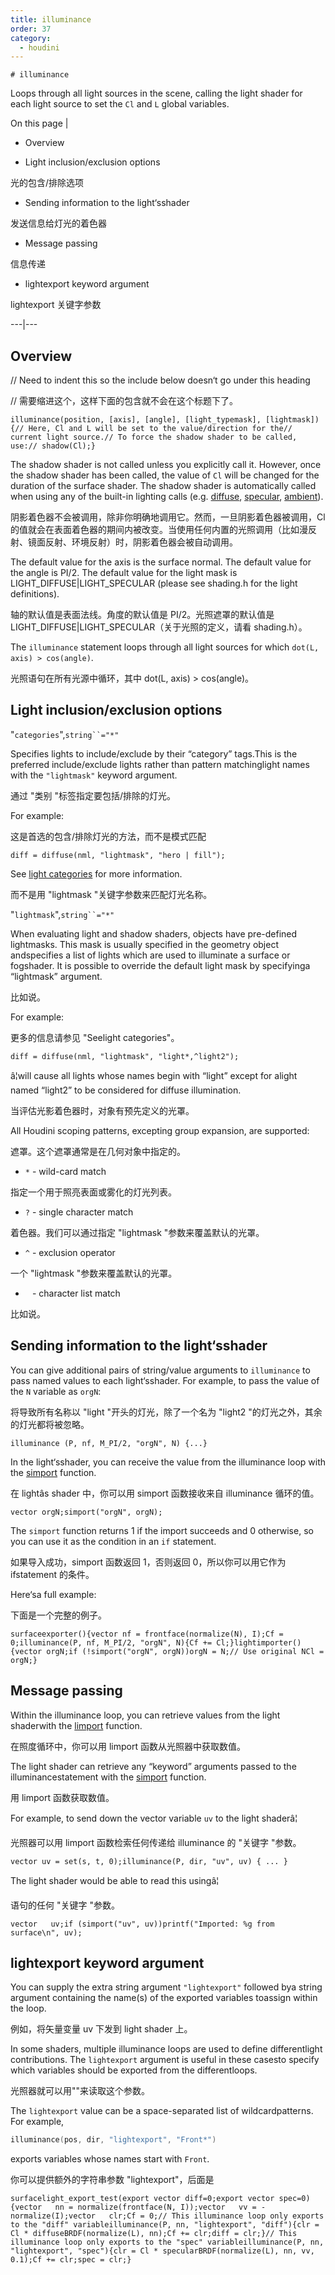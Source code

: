 ```yaml
---
title: illuminance
order: 37
category:
  - houdini
---
```

    
    # illuminance

Loops through all light sources in the scene, calling the light shader for
each light source to set the `Cl` and `L` global variables.

On this page |

- Overview

- Light inclusion/exclusion options

光的包含/排除选项

- Sending information to the light‘sshader

发送信息给灯光的着色器

- Message passing

信息传递

- lightexport keyword argument

lightexport 关键字参数

---|---

## Overview

// Need to indent this so the include below doesn‘t go under this heading

// 需要缩进这个，这样下面的包含就不会在这个标题下了。

    illuminance(position, [axis], [angle], [light_typemask], [lightmask]){// Here, Cl and L will be set to the value/direction for the// current light source.// To force the shadow shader to be called, use:// shadow(Cl);}

The shadow shader is not called unless you explicitly call it. However, once
the shadow shader has been called, the value of `Cl` will be changed for the
duration of the surface shader. The shadow shader is automatically called when
using any of the built-in lighting calls (e.g. [diffuse](diffuse.html "Returns
a diffuse BSDF or computes diffuse shading."), [specular](specular.html "Returns a specular BSDF or computes specular shading."),
[ambient](ambient.html "Returns the color of ambient light in the scene.")).

阴影着色器不会被调用，除非你明确地调用它。然而，一旦阴影着色器被调用，Cl 的值就会在表面着色器的期间内被改变。当使用任何内置的光照调用（比如漫反射、镜面反射、环境反射）时，阴影着色器会被自动调用。

The default value for the axis is the surface normal. The default value for
the angle is PI/2. The default value for the light mask is
LIGHT_DIFFUSE|LIGHT_SPECULAR (please see shading.h for the light definitions).

轴的默认值是表面法线。角度的默认值是 PI/2。光照遮罩的默认值是 LIGHT_DIFFUSE|LIGHT_SPECULAR（关于光照的定义，请看 shading.h）。

The `illuminance` statement loops through all light sources for which `dot(L, axis) > cos(angle)`.

光照语句在所有光源中循环，其中 dot(L, axis) > cos(angle)。

## Light inclusion/exclusion options

"`categories`",` string``="*" `

Specifies lights to include/exclude by their “category” tags.This is the
preferred include/exclude lights rather than pattern matchinglight names with
the `"lightmask"` keyword argument.

通过 "类别 "标签指定要包括/排除的灯光。

For example:

这是首选的包含/排除灯光的方法，而不是模式匹配

    diff = diffuse(nml, "lightmask", "hero | fill");

See [light categories](../../render/lights.html#categories) for more
information.

而不是用 "lightmask "关键字参数来匹配灯光名称。

"`lightmask`",` string``="*" `

When evaluating light and shadow shaders, objects have pre-defined lightmasks.
This mask is usually specified in the geometry object andspecifies a list of
lights which are used to illuminate a surface or fogshader. It is possible to
override the default light mask by specifyinga “lightmask” argument.

比如说。

For example:

更多的信息请参见 "Seelight categories"。

    diff = diffuse(nml, "lightmask", "light*,^light2");

â¦will cause all lights whose names begin with “light” except for alight
named “light2” to be considered for diffuse illumination.

当评估光影着色器时，对象有预先定义的光罩。

All Houdini scoping patterns, excepting group expansion, are supported:

遮罩。这个遮罩通常是在几何对象中指定的。

- `*` \- wild-card match

指定一个用于照亮表面或雾化的灯光列表。

- `?` \- single character match

着色器。我们可以通过指定 "lightmask "参数来覆盖默认的光罩。

- `^` \- exclusion operator

一个 "lightmask "参数来覆盖默认的光罩。

- ` ` \- character list match

比如说。

## Sending information to the light‘sshader

You can give additional pairs of string/value arguments to `illuminance` to
pass named values to each light‘sshader. For example, to pass the value of
the `N` variable as `orgN`:

将导致所有名称以 "light "开头的灯光，除了一个名为 "light2 "的灯光之外，其余的灯光都将被忽略。

    illuminance (P, nf, M_PI/2, "orgN", N) {...}

In the light‘sshader, you can receive the value from the illuminance loop
with the [simport](simport.html "Imports a variable sent by a surface shader
in an illuminance loop.") function.

在 lightâs shader 中，你可以用 simport 函数接收来自 illuminance 循环的值。

    vector orgN;simport("orgN", orgN);

The `simport` function returns 1 if the import succeeds and 0 otherwise, so
you can use it as the condition in an `if` statement.

如果导入成功，simport 函数返回 1，否则返回 0，所以你可以用它作为 ifstatement 的条件。

Here‘sa full example:

下面是一个完整的例子。

    surfaceexporter(){vector nf = frontface(normalize(N), I);Cf = 0;illuminance(P, nf, M_PI/2, "orgN", N){Cf += Cl;}lightimporter(){vector orgN;if (!simport("orgN", orgN))orgN = N;// Use original NCl = orgN;}

## Message passing

Within the illuminance loop, you can retrieve values from the light shaderwith
the [limport](limport.html "Imports a variable from the light shader for the
surface.") function.

在照度循环中，你可以用 limport 函数从光照器中获取数值。

The light shader can retrieve any “keyword” arguments passed to the
illuminancestatement with the [simport](simport.html "Imports a variable sent
by a surface shader in an illuminance loop.") function.

用 limport 函数获取数值。

For example, to send down the vector variable `uv` to the light shaderâ¦

光照器可以用 limport 函数检索任何传递给 illuminance 的 "关键字 "参数。

    vector uv = set(s, t, 0);illuminance(P, dir, "uv", uv) { ... }

The light shader would be able to read this usingâ¦

语句的任何 "关键字 "参数。

    vector   uv;if (simport("uv", uv))printf("Imported: %g from surface\n", uv);

## lightexport keyword argument

You can supply the extra string argument `"lightexport"` followed bya string
argument containing the name(s) of the exported variables toassign within the
loop.

例如，将矢量变量 uv 下发到 light shader 上。

In some shaders, multiple illuminance loops are used to define differentlight
contributions. The `lightexport` argument is useful in these casesto specify
which variables should be exported from the differentloops.

光照器就可以用""来读取这个参数。

The `lightexport` value can be a space-separated list of wildcardpatterns. For
example,

```c
illuminance(pos, dir, "lightexport", "Front*")
```

exports variables
whose names start with `Front`.

你可以提供额外的字符串参数 "lightexport"，后面是

    surfacelight_export_test(export vector diff=0;export vector spec=0){vector   nn = normalize(frontface(N, I));vector   vv = -normalize(I);vector   clr;Cf = 0;// This illuminance loop only exports to the "diff" variableilluminance(P, nn, "lightexport", "diff"){clr = Cl * diffuseBRDF(normalize(L), nn);Cf += clr;diff = clr;}// This illuminance loop only exports to the "spec" variableilluminance(P, nn, "lightexport", "spec"){clr = Cl * specularBRDF(normalize(L), nn, vv, 0.1);Cf += clr;spec = clr;}
